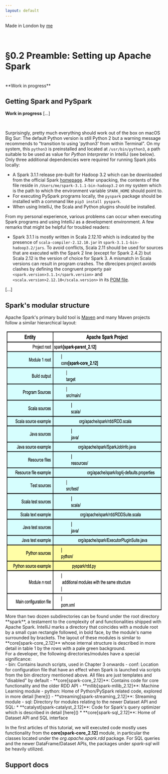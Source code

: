 ```yaml
---
layout: default
---
```

Made in London by [me](https://www.linkedin.com/in/phil-phil-439513182/)

<br>

# §0.2 Preamble: Setting up Apache Spark

<br>
**Work in progress**

## Getting Spark and PySpark

**Work in progress**
[...] 

<br>

Surprisingly, pretty much everything should work out of the box on macOS Big Sur: The default Python version is still Python 2 but a warning message recommends to "transition to using 'python3' from within Terminal". On my system, this `python3` is preinstalled and located at `/usr/bin/python3`, a path suitable to be used as value for _Python Interpreter_ in IntelliJ (see below). Only three additional dependencies were required for running Spark jobs locally:
- A Spark 3.1.1 release pre-built for Hadoop 3.2 which can be downloaded from the official Spark [homepage](https://spark.apache.org/downloads.html). After unpacking, the contents of the file reside in `/Users/me/spark-3.1.1-bin-hadoop3.2` on my system which is the path to which the environment variable `SPARK_HOME` should point to.
- For executing PySpark programs locally, the `pyspark` package should be installed with a command like `pip3 install pyspark`. 
- When using IntelliJ, the Scala and Python plugins should be installed.

From my personal experience, various problems can occur when executing Spark programs and using IntelliJ as a development environment. A few remarks that might be helpful for troubled readers:
- Spark 3.1.1 is mostly written in Scala 2.12.10 which is indicated by the presence of `scala-compiler-2.12.10.jar` in `spark-3.1.1-bin-hadoop3.2/jars`. To avoid conflicts, Scala 2.11 should be used for sources that are executed with the Spark 2 line (except for Spark 2.4.2) but Scala 2.12 is the version of choice for Spark 3. A mismatch in Scala versions can result in program crashes. The dbrecipes project avoids clashes by defining the congruent property pair `<spark.version>3.1.1</spark.version>` and `<scala.version>2.12.10</scala.version>` in its [POM file](https://github.com/g1thubhub/bdrecipes/blob/4d2ad51e75647008d13104077773aa022e9073c0/pom.xml#L11).

[...]


## Spark's modular structure

Apache Spark's primary build tool is [Maven](https://maven.apache.org) and many Maven projects follow a similar hierarchical layout:


<img src="images/SparkStructure.png" width="700" height="900"/>

<br>
More than two dozen subdirectories can be found under the root directory **spark**, a testament to the complexity of and functionalities shipped with Apache Spark. IntelliJ marks a directory that coincides with a module root by a small cyan rectangle followed, in bold face, by the module's name surrounded by brackets. The layout of these modules is similar to **core[spark-core_2.12]** whose internal structure is described in more detail in table 1 by the rows with a pale green background.

<br>
For a developer, the following directories/modules have a special significance:<br>
- bin: Contains launch scripts, used in Chapter 3 onwards
- conf: Location for configuration file that have an effect when Spark is launched via scripts from the bin directory mentioned above. All files are just templates and "disabled" by default
- **core[spark-core_2.12]**: Contains code for core functionality and the older RDD API
- **mllib[spark-mllib_2.12]**: Machine Learning module
- python: Home of Python/PySpark related code, explored in more detail [here]()
- **streaming[spark-streaming_2.12]**: Streaming module
- sql: Directory for modules relating to the newer Dataset API and SQL:
  * **catalyst[spark-catalyst_2.12]**: Code for Spark's query optimizer which is described in detail [here]()
  * **core[spark-sql_2.12]**: Home of Dataset API and SQL interface


In the first articles of this tutorial, we will executed code mostly uses functionality from the **core[spark-core_2.12]** module, in particular the classes located under the _org.apache.spark.rdd_ package. For SQL queries and the newer DataFrame/Dataset APIs, the packages under _spark-sql_ will be heavily utilized.

## Support docs
